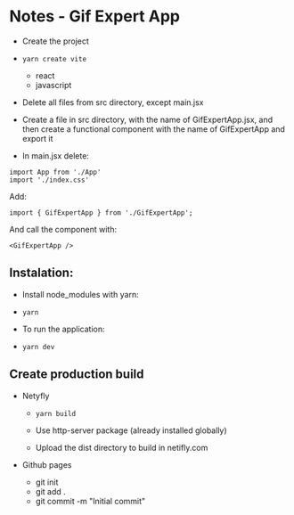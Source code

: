 # Notes - Gif Expert App

- Create the project
- `yarn create vite`
    - react
    - javascript

- Delete all files from src directory, except main.jsx
- Create a file in src directory, with the name of GifExpertApp.jsx, and then create a functional component with the
name of GifExpertApp and export it

- In main.jsx delete:
~~~
import App from './App'
import './index.css'
~~~
Add:
~~~
import { GifExpertApp } from './GifExpertApp';
~~~
And call the component with:
~~~
<GifExpertApp />
~~~

## Instalation:

- Install node_modules with yarn:
- `yarn`

- To run the application:
- `yarn dev`

## Create production build
- Netyfly
    - `yarn build`
    - Use http-server package (already installed globally)

    - Upload the dist directory to build in netifly.com

- Github pages
    - git init
    - git add .
    - git commit -m "Initial commit"